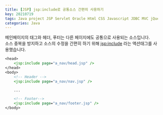 ```yaml
---
title: [JSP] jsp:include로 공통소스 간편히 사용하기
key: 20210719
tags: Java project JSP Servlet Oracle Html CSS Javascript JDBC MVC jQuery Eclipse
categories: Java
---
```



메인페이지의 <head> 태그와 헤더, 푸터는 다른 페이지에도 공통으로 사용되는 소스입니다.  
소스 중복을 방지하고 소스의 수정을 간편히 하기 위해 <jsp:include> 라는 액션태그를 사용했습니다.  

~~~jsp
<head>
    <jsp:include page="a_nav/head.jsp" />
</head>
<body>
    <!-- Header -->
	<jsp:include page="a_nav/nav.jsp" />

    ...

    <!-- Footer-->
    <jsp:include page="a_nav/footer.jsp" />
</body>
~~~